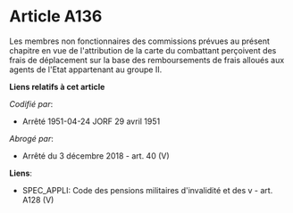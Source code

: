 # Article A136

Les membres non fonctionnaires des commissions prévues au présent chapitre en vue de l'attribution de la carte du combattant
perçoivent des frais de déplacement sur la base des remboursements de frais alloués aux agents de l'Etat appartenant au
groupe II.

**Liens relatifs à cet article**

_Codifié par_:

  - Arrêté 1951-04-24 JORF 29 avril 1951

_Abrogé par_:

  - Arrêté du 3 décembre 2018 - art. 40 (V)

**Liens**:

  - SPEC_APPLI: Code des pensions militaires d'invalidité et des v - art. A128 (V)
